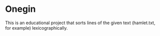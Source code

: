 # Onegin

This is an educational project that sorts lines of the given text (hamlet.txt, for example) lexicographically.
